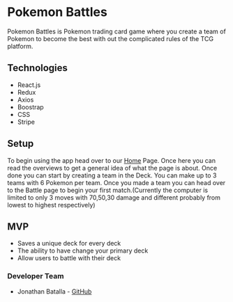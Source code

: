 # Pokemon Battles


Pokemon Battles is Pokemon trading card game where you create a team of Pokemon to become the best with out the complicated rules of the TCG platform.

## Technologies

* React.js
* Redux
* Axios
* Boostrap
* CSS
* Stripe

## Setup

To begin using the app head over to our [Home][1] Page. Once here you can read the overviews to get a general idea of what the page is about. Once done you can start by creating a team in the Deck. You can make up to 3 teams with 6 Pokemon per team. Once you made a team you can head over to the Battle page to begin your first match.(Currently the computer is limited to only 3 moves with 70,50,30 damage and different probably from lowest to highest respectively)

[1]: https://pokemonbattles.netlify.app

## MVP
* Saves a unique deck for every deck
* The ability to have change your primary deck
* Allow users to battle with their deck 


### Developer Team


* Jonathan Batalla - [GitHub][2]

[2]: https://github.com/Jon-115